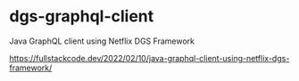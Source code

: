 # dgs-graphql-client

Java GraphQL client using Netflix DGS Framework

https://fullstackcode.dev/2022/02/10/java-graphql-client-using-netflix-dgs-framework/
